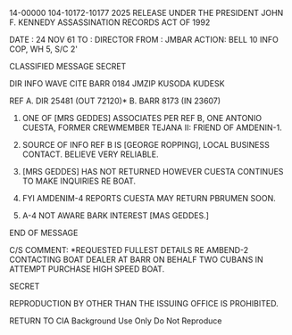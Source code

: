14-00000
104-10172-10177
2025 RELEASE UNDER THE PRESIDENT JOHN F. KENNEDY ASSASSINATION RECORDS ACT OF 1992

DATE : 24 NOV 61
TO : DIRECTOR
FROM : JMBAR
ACTION: BELL 10
INFO COP, WH 5, S/C 2'

CLASSIFIED MESSAGE
SECRET

DIR INFO WAVE CITE BARR 0184
JMZIP KUSODA KUDESK

REF A. DIR 25481 (OUT 72120)*
B. BARR 8173 (IN 23607)

1. ONE OF [MRS GEDDES] ASSOCIATES PER REF B, ONE ANTONIO CUESTA, FORMER CREWMEMBER TEJANA II: FRIEND OF AMDENIN-1.

2. SOURCE OF INFO REF B IS [GEORGE ROPPING], LOCAL BUSINESS CONTACT. BELIEVE VERY RELIABLE.

3. [MRS GEDDES] HAS NOT RETURNED HOWEVER CUESTA CONTINUES TO MAKE INQUIRIES RE BOAT.

4. FYI AMDENIM-4 REPORTS CUESTA MAY RETURN PBRUMEN SOON.

5. A-4 NOT AWARE BARK INTEREST [MAS GEDDES.]

END OF MESSAGE

C/S COMMENT: *REQUESTED FULLEST DETAILS RE AMBEND-2 CONTACTING BOAT DEALER AT BARR ON BEHALF TWO CUBANS IN ATTEMPT PURCHASE HIGH SPEED BOAT.

SECRET

REPRODUCTION BY OTHER THAN THE ISSUING OFFICE IS PROHIBITED.

RETURN TO CIA
Background Use Only
Do Not Reproduce
